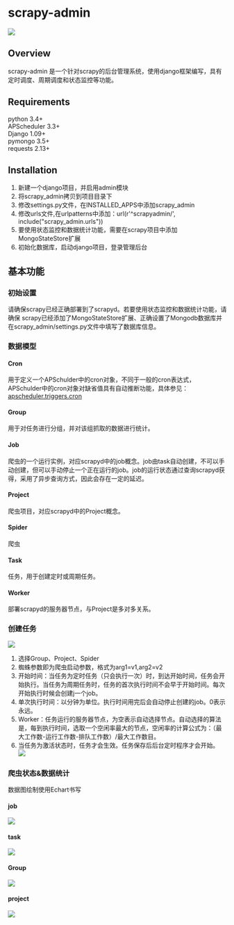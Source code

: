 # scrapy-admin
![](https://raw.githubusercontent.com/liangWenPeng/scrapy-admin/master/pics/model.png)

## Overview
scrapy-admin 是一个针对scrapy的后台管理系统，使用django框架编写，具有定时调度、周期调度和状态监控等功能。

## Requirements
python 3.4+   
APScheduler  3.3+  
Django  1.09+  
pymongo  3.5+  
requests  2.13+  


## Installation

1.  新建一个django项目，并启用admin模块  
2.  将scrapy_admin拷贝到项目目录下  
3.  修改settings.py文件，在INSTALLED_APPS中添加scrapy_admin
4.  修改urls文件,在urlpatterns中添加：url(r'^scrapyadmin/', include("scrapy_admin.urls"))
5.  要使用状态监控和数据统计功能，需要在scrapy项目中添加MongoStateStore扩展
6.  初始化数据库，启动django项目，登录管理后台

## 基本功能

### 初始设置
请确保scrapy已经正确部署到了scrapyd。若要使用状态监控和数据统计功能，请确保
scrapy已经添加了MongoStateStore扩展、正确设置了Mongodb数据库并在scrapy_admin/settings.py文件中填写了数据库信息。

### 数据模型


#### Cron
用于定义一个APSchulder中的cron对象，不同于一般的cron表达式，APSchulder中的cron对象对缺省值具有自动推断功能，具体参见：[apscheduler.triggers.cron](http://apscheduler.readthedocs.io/en/latest/modules/triggers/cron.html?highlight=cron)

#### Group 
用于对任务进行分组，并对该组抓取的数据进行统计。


#### Job
爬虫的一个运行实例，对应scrapyd中的job概念。job由task自动创建，不可以手动创建，但可以手动停止一个正在运行的job。job的运行状态通过查询scrapyd获得，采用了异步查询方式，因此会存在一定的延迟。

#### Project
爬虫项目，对应scrapyd中的Project概念。

#### Spider
爬虫

#### Task
任务，用于创建定时或周期任务。

#### Worker
部署scrapyd的服务器节点，与Project是多对多关系。


### 创建任务
![](https://raw.githubusercontent.com/liangWenPeng/scrapy-admin/master/pics/create_task.png)
 1.  选择Group、Project、Spider
 2.  蜘蛛参数即为爬虫启动参数，格式为arg1=v1,arg2=v2
 3.  开始时间：当任务为定时任务（只会执行一次）时，到达开始时间，任务会开始执行。当任务为周期任务时，任务的首次执行时间不会早于开始时间。每次开始执行时候会创建j一个job。
 4.  单次执行时间：以分钟为单位。执行时间用完后会自动停止创建的job。0表示永远。
 5.  Worker：任务运行的服务器节点，为空表示自动选择节点。自动选择的算法是，每到执行时间，选取一个空闲率最大的节点，空闲率的计算公式为：（最大工作数-运行工作数-排队工作数）/最大工作数目。
 6.  当任务为激活状态时，任务才会生效。任务保存后后台定时程序才会开始。
![](https://raw.githubusercontent.com/liangWenPeng/scrapy-admin/master/pics/tasks.png)
 
 
### 爬虫状态&数据统计
数据图绘制使用Echart书写
#### job
![](https://raw.githubusercontent.com/liangWenPeng/scrapy-admin/master/pics/job2.png)
#### task
![](https://raw.githubusercontent.com/liangWenPeng/scrapy-admin/master/pics/task.png)
#### Group 
![](https://raw.githubusercontent.com/liangWenPeng/scrapy-admin/master/pics/group.png)
#### project
![](https://raw.githubusercontent.com/liangWenPeng/scrapy-admin/master/pics/project.png)







